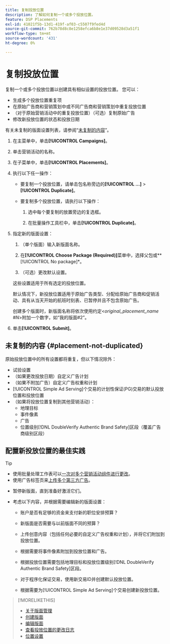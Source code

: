 ```yaml
---
title: 复制投放位置
description: 了解如何复制一个或多个投放位置。
feature: DSP Placements
exl-id: 41021f5b-13d1-419f-af03-c5507f9fed4d
source-git-commit: 762b78d8c8e1258efca6b8e1e37d09528d3a51f1
workflow-type: tm+mt
source-wordcount: '431'
ht-degree: 0%

---
```


# 复制投放位置

<!-- Some placements don't have this option. Clarify which placement types aren't eligible -- is it PG placements, or all placements using private inventory? And anything else? -->

复制一个或多个投放位置以创建具有相似设置的投放位置。 您可以：

* 生成多个投放位置重复项
* 在原始广告商和营销策划中或不同广告商和营销策划中重复投放位置
* （对于原始营销活动中的重复投放位置）（可选）复制原始广告
* 修改新投放位置的状态和投放日期

有关未复制的版面设置列表，请参阅“[未复制的内容](#placement-not-duplicated)”。

1. 在主菜单中，单击&#x200B;**[!UICONTROL Campaigns]**。

1. 单击营销活动的名称。

1. 在子菜单中，单击&#x200B;**[!UICONTROL Placements]**。

1. 执行以下任一操作：

   * 要复制一个投放位置，请单击包名称旁边的&#x200B;**[!UICONTROL ...]** > **[!UICONTROL Duplicate]**。

   * 要复制多个投放位置，请执行以下操作：

      1. 选中每个要复制的放置旁边的复选框。

      1. 在批量操作工具栏中，单击&#x200B;**[!UICONTROL Duplicate]**。

1. 指定新的版面设置：

   1. （单个版面）输入新版面名称。

   1. 在&#x200B;**[!UICONTROL Choose Package (Required)]**&#x200B;菜单中，选择父包或**[!UICONTROL No package]*。

   1. （可选）更改默认设置。

   这些设置适用于所有选定的投放位置。

   默认情况下，新投放位置适用于原始广告类型、分配给原始广告商和促销活动、具有从当天开始的航班时刻表、已暂停并且不包含原始广告。

   创建多个版面时，新版面名称将依次使用约定&lt;*original_placement_name #N*>附加一个数字，如“我的版面#2”。

1. 单击&#x200B;**[!UICONTROL Submit]**。

## 未复制的内容 {#placement-not-duplicated}

原始投放位置中的所有设置都将重复，但以下情况除外：

* 试验设置
* （如果更改投放日期）自定义广告计划
* （如果不附加广告）自定义广告权重和计划
* [!UICONTROL Simple Ad Serving]个交易的计划性保证(PG)交易的默认投放位置和投放位置
* （如果将投放位置复制到其他营销活动）：
   * 地理目标
   * 事件像素
   * 广告
   * 位置级别[!DNL DoubleVerify Authentic Brand Safety]区段（覆盖广告商级别区段）

## 配置新投放位置的最佳实践

>[!TIP]
>
>* 使用批量处理工作表可以[一次对多个营销活动组件进行更改](/help/dsp/campaign-management/campaign-components-review-edit.md)。
>* 使用广告标签页来[上传多个第三方广告](/help/dsp/campaign-management/ads/ad-create-multiple.md)。

* 暂停新版面，直到准备好激活它们。

* 考虑以下内容，并根据需要编辑新的版面设置：

   * 账户是否有足够的资金来支付新的职位安排预算？

   * 新版面是否需要与以前版面不同的预算？

   * 上传创意内容（包括任何必要的自定义广告权重和计划），并将它们附加到投放位置。

   * 根据需要将事件像素附加到投放位置和广告。

   * 根据投放位置需要包括地理目标和投放位置级别[!DNL DoubleVerify Authentic Brand Safety]区段。

   * 对于程序化保证交易，使用新交易ID并创建默认投放位置。

   * 根据需要为[!UICONTROL Simple Ad Serving]个交易创建新投放位置。

>[!MORELIKETHIS]
>
>* [关于版面管理](placement-about.md)
>* [创建版面](placement-create.md)
>* [编辑版面](placement-edit.md)
>* [查看投放位置的更改日志](placement-change-log.md)
>* [位置设置](placement-settings.md)
